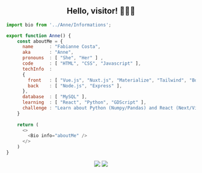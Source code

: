 <h2 align="center"> Hello, visitor! 👋👩‍💻 </h2>


```js
import bio from '../Anne/Informations';

export function Anne() {
    const aboutMe = {
      name      : "Fabianne Costa",
      aka       : "Anne",
      pronouns  : [ "She", "Her" ] ,
      code      : [ "HTML", "CSS", "Javascript" ],
      techInfo  : 
      {
        front   : [ "Vue.js", "Nuxt.js", "Materialize", "Tailwind", "Bootstrap" ],
        back    : [ "Node.js", "Express" ],
      },
      database  : [ "MySQL" ],
      learning  : [ "React", "Python", "GDScript" ],
      challenge : "Learn about Python (Numpy/Pandas) and React (Next/Vite)"
    }
    
    return (
      <>
        <Bio info="aboutMe" />
      </>
    )
}

```
<div align="center">
<!-- <a href="https://twitter.com/annemustlive" target="_blank"> <img src="https://img.icons8.com/bubbles/50/000000/twitter-circled.png"></a> -->
<a href="https://instagram.com/annemustlive" target="_blank"> <img src="https://img.icons8.com/bubbles/50/000000/instagram.png"></a> 
<a href="https://www.linkedin.com/in/fabiannecosta/" target="_blank"> <img src="https://img.icons8.com/bubbles/50/000000/linkedin.png"></a> 
</div>

<!-- Sou uma estudante de Lic. em Ciências da Computação, que tem como foco o aprendizado de front-end, com um grande entusiasmo pelo back-end. 
Nessa tragetória de estudos, encontrei uma imensa admiração por UX/UI e Design Gráfico.
Como uma amante de livros e bebidas quentes, procuro contar histórias através de códigos-fonte, trazendo mais personalidade aos meus projetos pessoais. -->
